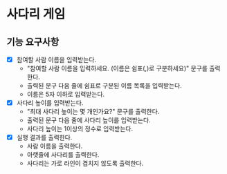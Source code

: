 # 사다리 게임
## 기능 요구사항
- [x] 참여할 사람 이름을 입력받는다.
  - "참여할 사람 이름을 입력하세요. (이름은 쉼표(,)로 구분하세요)" 문구를 출력한다. 
  - 출력된 문구 다음 줄에 쉼표로 구분된 이름 목록을 입력받는다.
  - 이름은 5자 이하로 입력받는다. 
- [x] 사다리 높이를 입력받는다.
  - "최대 사다리 높이는 몇 개인가요?" 문구를 출력한다.
  - 출력된 문구 다음 줄에 사다리 높이를 입력받는다.
  - 사다리 높이는 1이상의 정수로 입력받는다.
- [x] 실행 결과를 출력한다.
  - 사람 이름을 출력한다.
  - 아랫줄에 사다리를 출력한다.
  - 사다리는 가로 라인이 겹치지 않도록 출력한다.